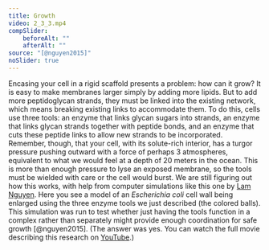 ```yaml
---
title: Growth
video: 2_3_3.mp4
compSlider:
    beforeAlt: ""
    afterAlt: ""
source: "[@nguyen2015]"
noSlider: true
---
```

Encasing your cell in a rigid scaffold presents a problem: how can it grow? It is easy to make membranes larger simply by adding more lipids. But to add more peptidoglycan strands, they must be linked into the existing network, which means breaking existing links to accommodate them. To do this, cells use three tools: an enzyme that links glycan sugars into strands, an enzyme that links glycan strands together with peptide bonds, and an enzyme that cuts these peptide links to allow new strands to be incorporated. Remember, though, that your cell, with its solute-rich interior, has a turgor pressure pushing outward with a force of perhaps 3 atmospheres, equivalent to what we would feel at a depth of 20 meters in the ocean. This is more than enough pressure to lyse an exposed membrane, so the tools must be wielded with care or the cell would burst. We are still figuring out how this works, with help from computer simulations like this one by [Lam Nguyen](#lam_nguyen). Here you see a model of an *Escherichia coli* cell wall being enlarged using the three enzyme tools we just described (the colored balls). This simulation was run to test whether just having the tools function in a complex rather than separately might provide enough coordination for safe growth [@nguyen2015]. (The answer was yes. You can watch the full movie describing this research on [YouTube](https://www.youtube.com/watch?v=_5Ov3vp6Qyg).)

